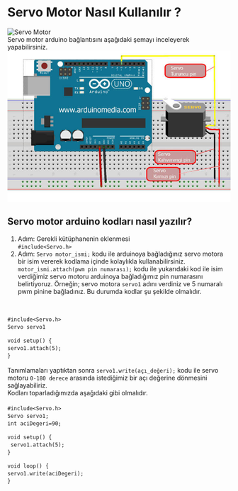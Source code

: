 # Servo Motor Nasıl Kullanılır ?

![Servo Motor](https://raw.githubusercontent.com/dezarto/Ardunio-Dersleri/main/Gerekli%20G%C3%B6rseller/arduino-servo-motor.jpg)
<br/> Servo motor arduino bağlantısını aşağıdaki şemayı inceleyerek yapabilirsiniz. <br/>
![Servo Motor Bağlantı Şeması](https://raw.githubusercontent.com/dezarto/Ardunio-Dersleri/main/Gerekli%20G%C3%B6rseller/arduino-ile-servo-motor-ba%C4%9Flant%C4%B1s%C4%B1-1.jpg)

## Servo motor arduino kodları nasıl yazılır?

1. Adım: Gerekli kütüphanenin eklenmesi <br/>
  `#include<Servo.h>` <br/>
2. Adım: `Servo motor_ismi;` kodu ile arduinoya bağladığınız servo motora bir isim vererek kodlama içinde kolaylıkla kullanabilirsiniz. <br/>
  `motor_ismi.attach(pwm pin numarası);` kodu ile yukarıdaki kod ile isim verdiğimiz servo motoru arduinoya bağladığımız pin numarasını belirtiyoruz. Örneğin; servo motora `servo1` adını verdiniz ve 5 numaralı pwm pinine bağladınız. Bu durumda kodlar şu şekilde olmalıdır.<br/>
  <br/>
  
  `#include<Servo.h>` <br/>
`Servo servo1` <br/>

`void setup() {` <br/>
`servo1.attach(5);` <br/>
`}` <br/> 
<br/>
Tanımlamaları yaptıktan sonra `servo1.write(açı_değeri);` kodu ile servo motoru `0-180 derece` arasında istediğimiz bir açı değerine dönmesini sağlayabiliriz. <br/>
Kodları toparladığımızda aşağıdaki gibi olmalıdır. <br/>
<br/>
`#include<Servo.h>` <br/>
`Servo servo1;` <br/>
`int aciDegeri=90;` <br/>
 
`void setup() {` <br/>
` servo1.attach(5);` <br/>
`}` <br/>
 
`void loop() {` <br/>
`servo1.write(aciDegeri);` <br/>
`}` <br/>
<br/>
